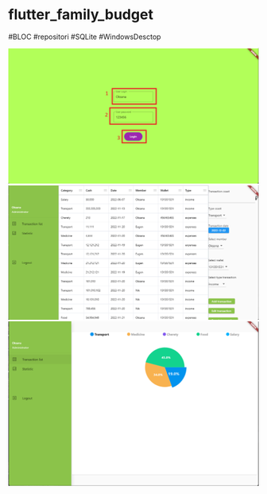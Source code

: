 # flutter_family_budget

#BLOC
#repositori 
#SQLite 
#WindowsDesctop

![alt text](https://github.com/kolxz2/flutter_family_budget/blob/master/app_previev/Screenshot_20221202_092450.png?raw=true)
![alt text](https://github.com/kolxz2/flutter_family_budget/blob/master/app_previev/Screenshot_20221202_092502.png?raw=true)
![alt text](https://github.com/kolxz2/flutter_family_budget/blob/master/app_previev/Screenshot_20221202_092523.png?raw=true)
